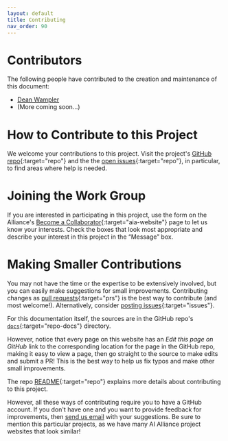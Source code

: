 ```yaml
---
layout: default
title: Contributing
nav_order: 90
---
```


# Contributors

The following people have contributed to the creation and maintenance of this document:

* [Dean Wampler](mailto:dwampler@thealliance.ai)
* (More coming soon...)

# How to Contribute to this Project

We welcome your contributions to this project. Visit the project's [GitHub repo](https://github.com/The-AI-Alliance/developer-testing-guide/){:target="repo"} and the the [open issues](https://github.com/The-AI-Alliance/developer-testing-guide/issues){:target="repo"}, in particular, to find areas where help is needed.

# Joining the Work Group

If you are interested in participating in this project, use the form on the Alliance's [Become a Collaborator](https://thealliance.ai/become-a-collaborator){:target="aia-website"} page to let us know your interests. Check the boxes that look most appropriate and describe your interest in this project in the &ldquo;Message&rdquo; box.

# Making Smaller Contributions

You may not have the time or the expertise to be extensively involved, but you can easily make suggestions for small improvements. Contributing changes as [pull requests](https://github.com/The-AI-Alliance/developer-testing-guide/pulls){:target="prs"} is the best way to contribute (and most welcome!). Alternatively, consider [posting issues](https://github.com/The-AI-Alliance/developer-testing-guide/issues){:target="issues"}.

For this documentation itself, the sources are in the GitHub repo's [`docs`](https://github.com/The-AI-Alliance/developer-testing-guide/tree/main/docs){:target="repo-docs"} directory. 

However, notice that every page on this website has an _Edit this page on GitHub_ link to the corresponding location for the page in the GitHub repo, making it easy to view a page, then go straight to the source to make edits and submit a PR! This is the best way to help us fix typos and make other small improvements.

The repo [README](https://github.com/The-AI-Alliance/developer-testing-guide){:target="repo"} explains more details about contributing to this project.

However, all these ways of contributing require you to have a GitHub account. If you don't have one and you want to provide feedback for improvements, then [send us email](mailto:contact@thealliance.ai) with your suggestions. Be sure to mention this particular projects, as we have many AI Alliance project websites that look similar!
